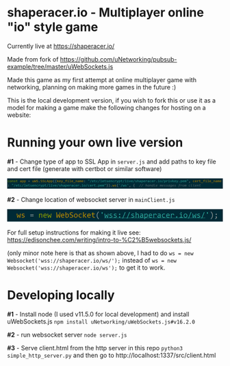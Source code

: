 # shaperacer.io - Multiplayer online "io" style game

Currently live at https://shaperacer.io/

Made from fork of https://github.com/uNetworking/pubsub-example/tree/master/uWebSockets.js

Made this game as my first attempt at online multiplayer game with networking, planning on making more games in the future :)

This is the local development version, if you wish to fork this or use it as a model for making a game make the following changes for hosting on a website:

# Running your own live version
**#1** - Change type of app to SSL App in ```server.js``` and add paths to key file and cert file (generate with certbot or similar software)

![Server Change](serverChange.png)

**#2** - Change location of websocket server in ```mainClient.js```

![Client Change](clientChange.png)

For full setup instructions for making it live see: 
https://edisonchee.com/writing/intro-to-%C2%B5websockets.js/ 

(only minor note here is that as shown above, I had to do ```ws = new Websocket('wss://shaperacer.io/ws/');``` instead of ```ws = new Websocket('wss://shaperacer.io/ws');``` to get it to work.


# Developing locally
**#1** - Install node (I used v11.5.0 for local development) and install uWebSockets.js ```npm install uNetworking/uWebSockets.js#v16.2.0```

**#2** - run websocket server ```node server.js```

**#3** - Serve client.html from the http server in this repo ```python3 simple_http_server.py``` and then go to http://localhost:1337/src/client.html
